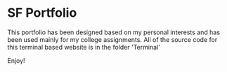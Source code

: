 # SF Portfolio
This portfolio has been designed based on my personal interests and has been used mainly for my college assignments.
All of the source code for this terminal based website is in the folder 'Terminal'

Enjoy!
